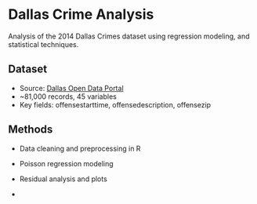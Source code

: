 # Dallas Crime Analysis

Analysis of the 2014 Dallas Crimes dataset using regression modeling, and statistical techniques.

## Dataset
- Source: [Dallas Open Data Portal](https://www.dallasopendata.com/dataset/Dallas-Crimes/pumt-d92b)
- ~81,000 records, 45 variables
- Key fields: offensestarttime, offensedescription, offensezip

## Methods
- Data cleaning and preprocessing in R
- Poisson regression modeling
- Residual analysis and plots

- 
